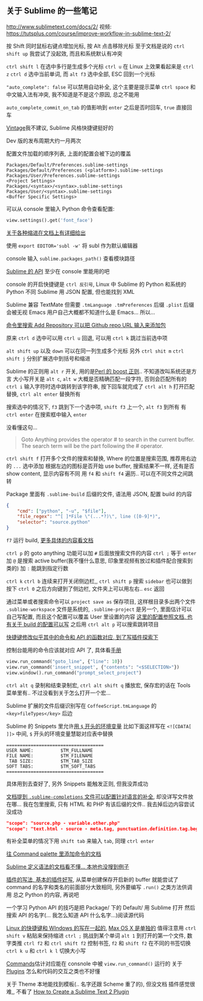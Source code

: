 
关于 Sublime 的一些笔记
------

http://www.sublimetext.com/docs/2/
视频: https://tutsplus.com/course/improve-workflow-in-sublime-text-2/

按 Shift 同时鼠标右键点增加光标, 按 Alt 点击移除光标
至于文档是说的 `ctrl shift up` 我尝试了没起效, 而且和系统默认有冲突

`ctrl shift l` 在选中多行是生成多个光标
`ctrl u` 在 Linux 上效果看起来是 `ctrl z`
`ctrl d` 选中当前单词, 而 `alt f3` 选中全部, ESC 回到一个光标

`"auto_complete": false` 可以禁用自动补全, 这个主要是提示菜单
`ctrl space` 和中文输入法有冲突, 我不知道是不是这个原因, 总之不能用

`auto_complete_commit_on_tab` 的值影响到 `enter` 之后是否时回车, `true` 直接回车

[Vintage](http://www.sublimetext.com/docs/2/vintage.html)我不建议, Sublime 风格快捷键挺好的

Dev 版的发布周期大约一月两次

配置文件加载的顺序列表, 上面的配置会被下边的覆盖
```
Packages/Default/Preferences.sublime-settings
Packages/Default/Preferences (<platform>).sublime-settings
Packages/User/Preferences.sublime-settings
<Project Settings>
Packages/<syntax>/<syntax>.sublime-settings
Packages/User/<syntax>.sublime-settings
<Buffer Specific Settings>
```

可以从 console 里输入 Python 命令查看配置:
```python
view.settings().get('font_face')
```

[关于各种缩进在文档上有详细给出](http://www.sublimetext.com/docs/2/indentation.html)

使用 `export EDITOR='subl -w'` 将 subl 作为默认编辑器

console 输入 `sublime.packages_path()` 查看模块路径

[Sublime 的 API](http://www.sublimetext.com/docs/2/api_reference.html) 至少在 console 里能用的吧

console 的开启快捷键是 `ctrl 反引号`, Linux 中 Sublime 的 Python 和系统的 Python 不同
Sublime 用 JSON 配置, 但也能找到 XML

Sublime 兼容 TextMate 但需要 `.tmLanguage .tmPreferences` 后缀
`.plist` 后缀会被无视
Emacs 用户自己大概都不知道什么是 Emacs... 所以...


[命令里搜索 Add Repository 可以把 Github repo URL 输入来添加包](http://tech.enekochan.com/2012/05/03/easely-add-plugins-to-sublime-text-2/)

原来 `ctrl d` 选中可以用 `ctrl u` 回退, 可以用 `ctrl k` 跳过当前选中项

`alt shift up` 以及 `down` 可以在同一列生成多个光标
另外 `ctrl shit m` `ctrl shift j` 分别扩展选中到括号和缩进

Sublime 的正则用 `alt r` 开关, 用的是[Perl 的 boost 正则](http://www.boost.org/doc/libs/1_47_0/libs/regex/doc/html/boost_regex/syntax/perl_syntax.html).. 不知道改叫系统还是方言
大小写开关是 `alt c`, `alt w` 大概是否精确匹配一段字符, 否则会匹配所有的
`ctrl i` 输入字符时选中跳转到该字符串, 按下回车就完成了
`ctrl alt h` 打开匹配替换, `ctrl alt enter` 替换所有

搜索选中的情况下, `f3` 跳到下一个选中项, `shift f3` 上一个, `alt f3` 到所有
有 `ctrl enter` 在搜索框中输入 `enter`

没看懂这句...
> Goto Anything provides the operator # to search in the current buffer. The search term will be the part following the # operator.

`ctrl shift f` 打开多个文件的搜索和替换, Where 的位置是搜索范围, 推荐用右边的 `...` 选中添加
根据左边的图标是否开始 use buffer, 搜索结果不一样, 还有是否 show content, 显示内容有不同
用 `f4` 和 `shift f4` 遍历.. 可以在不同文件之间跳转

Package 里面有 `.sublime-build` 后缀的文件, 语法用 JSON, 配置 build 的内容
```json
{
    "cmd": ["python", "-u", "$file"],
    "file_regex": "^[ ]*File \"(...*?)\", line ([0-9]*)",
    "selector": "source.python"
}
```
`f7` 运行 build, [更多具体的内容看文档](http://docs.sublimetext.info/en/latest/file_processing/build_systems.html)

`ctrl p` 的 goto anything 功能可以加 `#` 后面放搜索文件的内容 `ctrl ;` 等于 `enter`
加 `@` 是搜索 active buffer(我不懂什么意思, 印象里视频有放过和插件配合搜索到类的)
加 `:` 能跳到指定行数

`ctrl k` `ctrl b` 连续来打开关闭侧边栏,, `ctrl shift p` 搜索 `sidebar` 也可以做到
按下 `ctrl 0` 之后方向键到了侧边栏, 文件夹上可以用左右.. `esc` 返回

通过菜单或者搜索命令可以 `project save as` 保存项目, 这样根目录多出两个文件
`.sublime-workspace` 文件是系统的, `.sublime-project` 是另一个,
里面估计可以自己写配置, 而且这个配置可以覆盖 User 里设置的内容
[这里的配置参照文档, 也有关于 build 的配置可以写](http://www.sublimetext.com/docs/2/projects.html)
之后用 `ctrl alt p` 可以搜索跳转项目

[快捷键修改似乎其中的命令和 API 的函数对应, 到了写插件探索下](http://docs.sublimetext.info/en/latest/customization/key_bindings.html)

控制台能用的命令应该就对应 API 了, 具体看[手册](http://docs.sublimetext.info/en/latest/reference/commands.html)
```python
view.run_command("goto_line", {"line": 10})
view.run_command('insert_snippet', {"contents": "<$SELECTION>"})
view.window().run_command("prompt_select_project")
```

`ctrl alt q` 录制和结束录制宏, `ctrl alt shift q` 播放宏,
保存宏的话在 Tools 菜单里有.. 不过没看到关于怎么打开一个宏...

Sublime 扩展的文件后缀识别写在 `CoffeeScript.tmLanguage` 的 `<key>fileTypes</key>` 后边

Sublime 的 Snippets 里允许[用 `$` 开头的环境变量](http://docs.sublimetext.info/en/latest/extensibility/snippets.html)
比如下面这样写在 `<![CDATA[  ]]>` 中间, `$` 开头的环境变量慧聪对应表中替换
```
====================================
USER NAME:          $TM_FULLNAME
FILE NAME:          $TM_FILENAME
 TAB SIZE:          $TM_TAB_SIZE
SOFT TABS:          $TM_SOFT_TABS
====================================
```
具体用到去查好了, 另外 Snippets 能触发正则, 但我没弄成功

[文档提到 `.sublime-completions` 文件可以配置针对语言的补全](http://docs.sublimetext.info/en/latest/extensibility/completions.html), 却没详写文件放在哪...
我在包里搜索, 只有 HTML 和 PHP 有该后缀的文件.. 我去掉后边内容尝试没成功
```json
"scope": "source.php - variable.other.php"
"scope": "text.html - source - meta.tag, punctuation.definition.tag.begin"
```

有补全菜单的情况下用 `shift tab` 来输入 `tab`, 同理 `ctrl enter`

[往 Command palette 里添加命令的文档](http://docs.sublimetext.info/en/latest/extensibility/command_palette.html)

[Sublime 定义语法的文档看不懂... 本地也没搜到例子](http://docs.sublimetext.info/en/latest/extensibility/syntaxdefs.html)

[插件的写法, 基本的插件好写](http://docs.sublimetext.info/en/latest/extensibility/plugins.html), 从菜单创建保存开启新的 buffer 就能尝试了
command 的名字和类名的前面部分大致相同, 另外要编写 `.run()` 之类方法供调用
总之 Python 的内容, 再说吧

一个学习 Python API 的技巧是把 Package/ 下的 Default/ 用 Sublime 打开
然后搜索 API 的名字(... 我怎么知道 API 什么名字...)阅读源代码

[Linux 的快捷键和 WIndows 的写在一起的](http://docs.sublimetext.info/en/latest/reference/keyboard_shortcuts_win.html), [Max OS X 是单独的](http://docs.sublimetext.info/en/latest/reference/keyboard_shortcuts_osx.html)
值得注意用 `ctrl shift v` 粘贴来保持缩进
`ctrl ;` 挑战到某个单词
`alt 1` 到打开的第一个文件, 数字类推
`ctrl f2` 和 `ctrl shift f2` 控制书签, `f2` 和 `shift f2` 在不同的书签切换
`ctrl k u` 和 `ctrl k l` 切换大小写

[Commands](http://docs.sublimetext.info/en/latest/reference/commands.html)估计对应能在 consnole 中被 `view.run_command()` 运行的
关于 [Plugins](http://docs.sublimetext.info/en/latest/reference/plugins.html) 怎么和代码的交互之类也不好懂

关于 Theme 本地能找到模板(.. 名字还跟 Scheme 重了的), 但没文档
插件感觉很难,, 不看了 [How to Create a Sublime Text 2 Plugin](http://net.tutsplus.com/tutorials/python-tutorials/how-to-create-a-sublime-text-2-plugin/)
